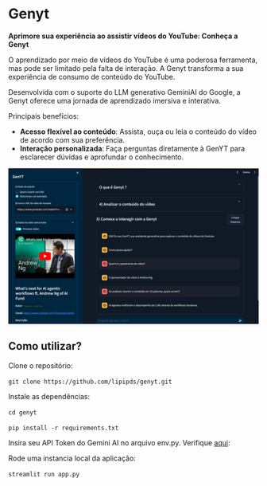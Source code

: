 # Genyt

**Aprimore sua experiência ao assistir vídeos do YouTube: Conheça a Genyt**

O aprendizado por meio de vídeos do YouTube é uma poderosa ferramenta, mas pode ser limitado pela falta de interação. A Genyt transforma a sua experiência de consumo de conteúdo do YouTube.

Desenvolvida com o suporte do LLM generativo GeminiAI do Google, a Genyt oferece uma jornada de aprendizado imersiva e interativa.

Principais benefícios:

- **Acesso flexível ao conteúdo**: Assista, ouça ou leia o conteúdo do vídeo de acordo com sua preferência.
- **Interação personalizada**: Faça perguntas diretamente à GenYT para esclarecer dúvidas e aprofundar o conhecimento.


![alt text](src/baixados.jpeg)


## Como utilizar?

Clone o repositório:

`git clone https://github.com/lipipds/genyt.git`

Instale as dependências:

`cd genyt`

`pip install -r requirements.txt`

Insira seu API Token do Gemini AI no arquivo env.py. Verifique [aqui](https://aistudio.google.com/app/apikey):

Rode uma instancia local da aplicação:

`streamlit run app.py`


